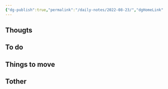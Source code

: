 ```yaml
---
{"dg-publish":true,"permalink":"/daily-notes/2022-08-23/","dgHomeLink":true,"dgPassFrontmatter":false}
---
```


## Thougts



## To do



## Things to move



## Tother



